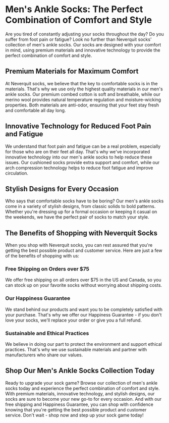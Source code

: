 # Men's Ankle Socks: The Perfect Combination of Comfort and Style

Are you tired of constantly adjusting your socks throughout the day? Do you suffer from foot pain or fatigue? Look no further than Neverquit socks' collection of men's ankle socks. Our socks are designed with your comfort in mind, using premium materials and innovative technology to provide the perfect combination of comfort and style.

## Premium Materials for Maximum Comfort

At Neverquit socks, we believe that the key to comfortable socks is in the materials. That's why we use only the highest quality materials in our men's ankle socks. Our premium combed cotton is soft and breathable, while our merino wool provides natural temperature regulation and moisture-wicking properties. Both materials are anti-odor, ensuring that your feet stay fresh and comfortable all day long.

## Innovative Technology for Reduced Foot Pain and Fatigue

We understand that foot pain and fatigue can be a real problem, especially for those who are on their feet all day. That's why we've incorporated innovative technology into our men's ankle socks to help reduce these issues. Our cushioned socks provide extra support and comfort, while our arch compression technology helps to reduce foot fatigue and improve circulation.

## Stylish Designs for Every Occasion

Who says that comfortable socks have to be boring? Our men's ankle socks come in a variety of stylish designs, from classic solids to bold patterns. Whether you're dressing up for a formal occasion or keeping it casual on the weekends, we have the perfect pair of socks to match your style.

## The Benefits of Shopping with Neverquit Socks

When you shop with Neverquit socks, you can rest assured that you're getting the best possible product and customer service. Here are just a few of the benefits of shopping with us:

### Free Shipping on Orders over $75

We offer free shipping on all orders over $75 in the US and Canada, so you can stock up on your favorite socks without worrying about shipping costs.

### Our Happiness Guarantee

We stand behind our products and want you to be completely satisfied with your purchase. That's why we offer our Happiness Guarantee - if you don't love your socks, we'll replace your order or give you a full refund.

### Sustainable and Ethical Practices

We believe in doing our part to protect the environment and support ethical practices. That's why we use sustainable materials and partner with manufacturers who share our values.

## Shop Our Men's Ankle Socks Collection Today

Ready to upgrade your sock game? Browse our collection of men's ankle socks today and experience the perfect combination of comfort and style. With premium materials, innovative technology, and stylish designs, our socks are sure to become your new go-to for every occasion. And with our free shipping and Happiness Guarantee, you can shop with confidence knowing that you're getting the best possible product and customer service. Don't wait - shop now and step up your sock game today!